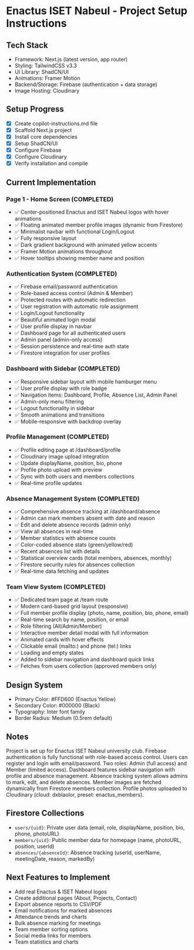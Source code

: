 # Enactus ISET Nabeul - Project Setup Instructions

## Tech Stack
- Framework: Next.js (latest version, app router)
- Styling: TailwindCSS v3.3
- UI Library: ShadCN/UI
- Animations: Framer Motion
- Backend/Storage: Firebase (authentication + data storage)
- Image Hosting: Cloudinary

## Setup Progress

- [x] Create copilot-instructions.md file
- [x] Scaffold Next.js project
- [x] Install core dependencies
- [x] Setup ShadCN/UI
- [x] Configure Firebase
- [x] Configure Cloudinary
- [x] Verify installation and compile

## Current Implementation

### Page 1 - Home Screen (COMPLETED)
- ✅ Center-positioned Enactus and ISET Nabeul logos with hover animations
- ✅ Floating animated member profile images (dynamic from Firestore)
- ✅ Minimalist navbar with functional Login/Logout
- ✅ Fully responsive layout
- ✅ Dark gradient background with animated yellow accents
- ✅ Framer Motion animations throughout
- ✅ Hover tooltips showing member name and position

### Authentication System (COMPLETED)
- ✅ Firebase email/password authentication
- ✅ Role-based access control (Admin & Member)
- ✅ Protected routes with automatic redirection
- ✅ User registration with automatic role assignment
- ✅ Login/Logout functionality
- ✅ Beautiful animated login modal
- ✅ User profile display in navbar
- ✅ Dashboard page for all authenticated users
- ✅ Admin panel (admin-only access)
- ✅ Session persistence and real-time auth state
- ✅ Firestore integration for user profiles

### Dashboard with Sidebar (COMPLETED)
- ✅ Responsive sidebar layout with mobile hamburger menu
- ✅ User profile display with role badge
- ✅ Navigation items: Dashboard, Profile, Absence List, Admin Panel
- ✅ Admin-only menu filtering
- ✅ Logout functionality in sidebar
- ✅ Smooth animations and transitions
- ✅ Mobile-responsive with backdrop overlay

### Profile Management (COMPLETED)
- ✅ Profile editing page at /dashboard/profile
- ✅ Cloudinary image upload integration
- ✅ Update displayName, position, bio, phone
- ✅ Profile photo upload with preview
- ✅ Sync with both users and members collections
- ✅ Real-time profile updates

### Absence Management System (COMPLETED)
- ✅ Comprehensive absence tracking at /dashboard/absence
- ✅ Admin can mark members absent with date and reason
- ✅ Edit and delete absence records (admin only)
- ✅ View all absences in real-time
- ✅ Member statistics with absence counts
- ✅ Color-coded absence stats (green/yellow/red)
- ✅ Recent absences list with details
- ✅ Statistical overview cards (total members, absences, monthly)
- ✅ Firestore security rules for absences collection
- ✅ Real-time data fetching and updates

### Team View System (COMPLETED)
- ✅ Dedicated team page at /team route
- ✅ Modern card-based grid layout (responsive)
- ✅ Full member profile display (photo, name, position, bio, phone, email)
- ✅ Real-time search by name, position, or email
- ✅ Role filtering (All/Admin/Member)
- ✅ Interactive member detail modal with full information
- ✅ Animated cards with hover effects
- ✅ Clickable email (mailto:) and phone (tel:) links
- ✅ Loading and empty states
- ✅ Added to sidebar navigation and dashboard quick links
- ✅ Fetches from users collection (approved members only)

## Design System
- Primary Color: #FFD600 (Enactus Yellow)
- Secondary Color: #000000 (Black)
- Typography: Inter font family
- Border Radius: Medium (0.5rem default)

## Notes
Project is set up for Enactus ISET Nabeul university club. 
Firebase authentication is fully functional with role-based access control.
Users can register and login with email/password.
Two roles: Admin (full access) and Member (limited access).
Dashboard features sidebar navigation with profile and absence management.
Absence tracking system allows admins to mark, edit, and delete absences.
Member images are fetched dynamically from Firestore members collection.
Profile photos uploaded to Cloudinary (cloud: dxblaolor, preset: enactus_members).

## Firestore Collections
- `users/{uid}`: Private user data (email, role, displayName, position, bio, phone, photoURL)
- `members/{uid}`: Public member data for homepage (name, photoURL, position, userId)
- `absences/{absenceId}`: Absence tracking (userId, userName, meetingDate, reason, markedBy)

## Next Features to Implement
- Add real Enactus & ISET Nabeul logos
- Create additional pages (About, Projects, Contact)
- Export absence reports to CSV/PDF
- Email notifications for marked absences
- Attendance trends and charts
- Bulk absence marking for meetings
- Team member sorting options
- Social media links for members
- Team statistics and charts
